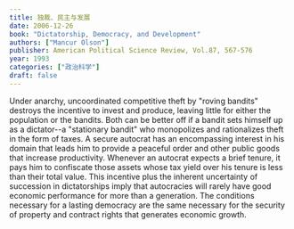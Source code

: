 ```yaml
---
title: 独裁、民主与发展
date: 2006-12-26
book: "Dictatorship, Democracy, and Development"
authors: ["Mancur Olson"]
publisher: American Political Science Review, Vol.87, 567-576
year: 1993
categories: ["政治科学"]
draft: false
---
```


Under anarchy, uncoordinated competitive theft by "roving bandits" destroys the incentive to invest and produce, leaving little for either the population or the bandits. Both can be better off if a bandit sets himself up as a dictator--a "stationary bandit" who monopolizes and rationalizes theft in the form of taxes. A secure autocrat has an encompassing interest in his domain that leads him to provide a peaceful order and other public goods that increase productivity. Whenever an autocrat expects a brief tenure, it pays him to confiscate those assets whose tax yield over his tenure is less than their total value. This incentive plus the inherent uncertainty of succession in dictatorships imply that autocracies will rarely have good economic performance for more than a generation. The conditions necessary for a lasting democracy are the same necessary for the security of property and contract rights that generates economic growth.